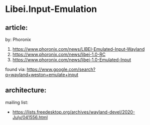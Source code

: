 # Libei.Input-Emulation
## article:
by: Phoronix
1. https://www.phoronix.com/news/LIBEI-Emulated-Input-Wayland
2. https://www.phoronix.com/news/libei-1.0-RC
3. https://www.phoronix.com/news/libei-1.0-Emulated-Input

found via: https://www.google.com/search?q=wayland+weston+emulate+input

## architecture:
mailing list:
- https://lists.freedesktop.org/archives/wayland-devel/2020-July/041556.html
